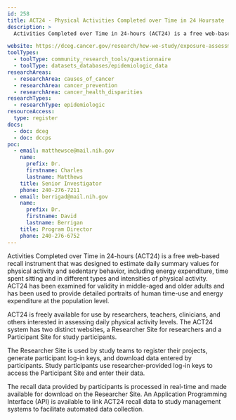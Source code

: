 ```yaml
---
id: 258
title: ACT24 - Physical Activities Completed over Time in 24 Hoursate
description: >
  Activities Completed over Time in 24-hours (ACT24) is a free web-based recall instrument for epidemiologic, interventional, behavioral, or clinical research. ACT24 estimates daily summary values for physical activity and sedentary behavior, including energy expenditure, time spent sitting and in different types and intensities of physical activity based on previous-day reporting from participant.

website: https://dceg.cancer.gov/research/how-we-study/exposure-assessment/physical-activities-completed-over-time-24-hours-act-24
toolTypes:
  - toolType: community_research_tools/questionnaire
  - toolType: datasets_databases/epidemiologic_data
researchAreas:
  - researchArea: causes_of_cancer
  - researchArea: cancer_prevention
  - researchArea: cancer_health_disparities
researchTypes:
  - researchType: epidemiologic
resourceAccess:
  type: register
docs:
  - doc: dceg
  - doc: dccps
poc:
  - email: matthewsce@mail.nih.gov
    name:
      prefix: Dr.
      firstname: Charles
      lastname: Matthews
    title: Senior Investigator
    phone: 240-276-7211
  - email: berrigad@mail.nih.gov
    name:
      prefix: Dr.
      firstname: David
      lastname: Berrigan
    title: Program Director
    phone: 240-276-6752
---
```

Activities Completed over Time in 24-hours (ACT24) is a free web-based recall instrument that was designed to estimate daily summary values for physical activity and sedentary behavior, including energy expenditure, time spent sitting and in different types and intensities of physical activity. ACT24 has been examined for validity in middle-aged and older adults and has been used to provide detailed portraits of human time-use and energy expenditure at the population level.

ACT24 is freely available for use by researchers, teachers, clinicians, and others interested in assessing daily physical activity levels.  The ACT24 system has two distinct websites, a Researcher Site for researchers and a Participant Site for study participants.

The Researcher Site is used by study teams to register their projects, generate participant log-in keys, and download data entered by participants.  Study participants use researcher-provided log-in keys to access the Participant Site and enter their data.

The recall data provided by participants is processed in real-time and made available for download on the Researcher Site. An Application Programming Interface (API) is available to link ACT24 recall data to study management systems to facilitate automated data collection.
